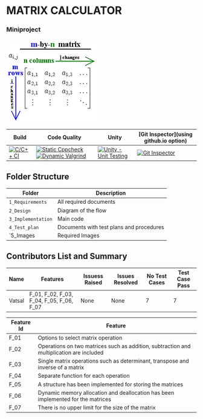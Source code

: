 # MATRIX CALCULATOR
### Miniproject 
![Matrix](https://github.com/vatsal26/M1_CalculatorMatrix/blob/main/5_Images/matrixpic.png)


Build | Code Quality | Unity | [Git Inspector](using github.io option)
------|----------|-------|--------------
[![C/C++ CI](https://github.com/hemanthasapu/256889-miniproject-ltts/actions/workflows/c-cpp.yml/badge.svg)](https://github.com/hemanthasapu/256889-miniproject-ltts/actions/workflows/c-cpp.yml) | [![Static Cppcheck](https://github.com/hemanthasapu/256889-miniproject-ltts/actions/workflows/cppcheck.yml/badge.svg)](https://github.com/hemanthasapu/256889-miniproject-ltts/actions/workflows/cppcheck.yml) [![Dynamic Valgrind](https://github.com/hemanthasapu/256889-miniproject-ltts/actions/workflows/CodeQuality_Dynamic.yml/badge.svg)](https://github.com/hemanthasapu/256889-miniproject-ltts/actions/workflows/CodeQuality_Dynamic.yml) | [![Unity - Unit Testing](https://github.com/hemanthasapu/256889-miniproject-ltts/actions/workflows/unity.yml/badge.svg)](https://github.com/hemanthasapu/256889-miniproject-ltts/actions/workflows/unity.yml)| [![Git Inspector](https://github.com/hemanthasapu/256889-miniproject-ltts/actions/workflows/gitinspector.yml/badge.svg)](https://github.com/hemanthasapu/256889-miniproject-ltts/actions/workflows/gitinspector.yml)


## Folder Structure
Folder             | Description
-------------------| -----------------------------------------
`1_Requirements`   | All required documents
`2_Design`         | Diagram of the flow
`3_Implementation` | Main code
`4_Test_plan`      | Documents with test plans and procedures
`5_Images          | Required Images

## Contributors List and Summary
  Name   |    Features    | Issuess Raised |Issues Resolved|No Test Cases|Test Case Pass
---------|----------------|----------------|---------------|-------------|--------------
 Vatsal | F_01, F_02, F_03, F_04, F_05, F_06, F_07   | None    | None   |7  |7    

| Feature Id | Feature |
| -----------|---------|
|F_01| Options to select matrix operation|
|F_02| Operations on two matrices such as addition, subtraction and multiplication are included|
|F_03| Single matrix operations such as determinant, transpose and inverse of a matrix |
|F_04| Separate function for each operation |
|F_05| A structure has been implemented for storing the matrices|
|F_06| Dynamic memory allocation and deallocation has been implemented for the matrices|
|F_07|  There is no upper limit for the size of the matrix|

